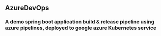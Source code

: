 ## AzureDevOps
### A demo spring boot application build & release pipeline using azure pipelines, deployed to google azure Kubernetes service

